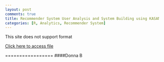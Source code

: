 ```yaml
---
layout: post
comments: true
title: Recommender System User Analysis and System Building using KASANDRA
categories: [R, Analytics, Recommender System]
---
```


This site does not support format

[Click here to access file](https://dunkindonna.github.io/Final%20Kasandra.pdf)

=================
####Donna B